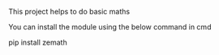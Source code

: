 This project helps to do basic maths

You can install the module using the below command in cmd

pip install zemath